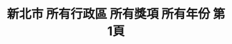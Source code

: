 ---
title: "新北市 所有行政區 所有獎項 所有年份 第1頁"
description: "新北市 所有行政區 所有獎項 所有年份 獲獎餐廳 第1頁"
keywords:
  - 美食競賽
  - 台灣美食
  - 美食精選
datePublished: "2025-06-30"
dateModified: "2025-07-04"
city: "新北市"
district: "所有行政區"
award: "所有獎項"
year: "所有年份"
page: 1
count: 24

restaurants:
  - name: "豐華小館"
    city: "新北市"
    district: "板橋區"
    address: "新北市板橋區雙十路二段209號"
    phone: "0282529789"
    geo: "25.028944449484097, 121.47322423616514"
    link: "新北市/板橋區/豐華小館"
    google_map: "https://maps.app.goo.gl/ZE5UPg3uecsF1xG78"
    footinder: "https://footinder.com.tw/%E6%96%B0%E5%8C%97%E5%B8%82%E6%9D%BF%E6%A9%8B%E5%8D%80/6644/"
    award:
    - name: "500盤"
      year: "2024"
  - name: "落日崖之飄逸居咖啡小屋"
    city: "新北市"
    district: "八里區"
    address: "新北市八里區華富山路14號"
    phone: "0226102445"
    geo: "25.139041676572337, 121.41661319935442"
    link: "新北市/八里區/落日崖之飄逸居咖啡小屋"
    google_map: "https://maps.app.goo.gl/yPa78sFjduoeNEgb8"
    footinder: "https://footinder.com.tw/%E6%96%B0%E5%8C%97%E5%B8%82%E5%85%AB%E9%87%8C%E5%8D%80/85291/"
    award:
    - name: "500盤"
      year: "2024"
  - name: "漢堡排 嘉"
    city: "新北市"
    district: "中和區"
    address: "新北市中和區中山路三段122號4樓"
    phone: ""
    geo: "25.00696831557478, 121.47495420488349"
    link: "新北市/中和區/漢堡排_嘉"
    google_map: "https://maps.app.goo.gl/ESeBuJDP1hVtHquo7"
    footinder: "https://footinder.com.tw/%e6%96%b0%e5%8c%97%e5%b8%82%e4%b8%ad%e5%92%8c%e5%8d%80/362144/"
    award:
    - name: "500盤"
      year: "2024"
  - name: "酒莊美食餐廳"
    city: "新北市"
    district: "萬里區"
    address: "新北市萬里區內中福路4號"
    phone: "0224921616"
    geo: "25.165212956517355, 121.66764788381585"
    link: "新北市/萬里區/酒莊美食餐廳"
    google_map: "https://maps.app.goo.gl/1QK6sfMwxTyoedtz8"
    footinder: "https://footinder.com.tw/%E6%96%B0%E5%8C%97%E5%B8%82%E8%90%AC%E9%87%8C%E5%8D%80/9683/"
    award:
    - name: "500盤"
      year: "2024"
  - name: "金華飯店"
    city: "新北市"
    district: "坪林區"
    address: "新北市坪林區北宜路八段341號"
    phone: "0925366579"
    geo: "24.933662948059386, 121.71089612702805"
    link: "新北市/坪林區/金華飯店"
    google_map: "https://maps.app.goo.gl/dfhWqutvKCGiSykj6"
    footinder: "https://footinder.com.tw/%E6%96%B0%E5%8C%97%E5%B8%82%E5%9D%AA%E6%9E%97%E5%8D%80/60864/"
    award:
    - name: "500盤"
      year: "2024"
  - name: "食不厭"
    city: "新北市"
    district: "瑞芳區"
    address: "新北市瑞芳區金光路221號"
    phone: "0224961231"
    geo: "25.10681504082231, 121.85171757605686"
    link: "新北市/瑞芳區/食不厭"
    google_map: "https://maps.app.goo.gl/1xW46FMmZCtLcNLu9"
    footinder: "https://footinder.com.tw/%E6%96%B0%E5%8C%97%E5%B8%82%E7%91%9E%E8%8A%B3%E5%8D%80/236/"
    award:
    - name: "500盤"
      year: "2024"
  - name: "三分俗氣"
    city: "新北市"
    district: "永和區"
    address: "新北市永和區國光路49巷8號"
    phone: "0222311103"
    geo: "25.00794107137686, 121.5190383341171"
    link: "新北市/永和區/三分俗氣"
    google_map: "https://maps.app.goo.gl/HGWEEUyJ9Z91zQtX7"
    footinder: "https://footinder.com.tw/%e6%96%b0%e5%8c%97%e5%b8%82%e6%b0%b8%e5%92%8c%e5%8d%80/12941/"
    award:
    - name: "500盤"
      year: "2024"
  - name: "阿真的店"
    city: "新北市"
    district: "平溪區"
    address: "新北市平溪區靜安路二段402號"
    phone: "0932236785"
    geo: "25.024333758613057, 121.73883472348255"
    link: "新北市/平溪區/阿真的店"
    google_map: "https://maps.app.goo.gl/caDd2F9jHdYa4BAQA"
    footinder: "https://footinder.com.tw/%E6%96%B0%E5%8C%97%E5%B8%82%E5%B9%B3%E6%BA%AA%E5%8D%80/109591/"
    award:
    - name: "500盤"
      year: "2024"
  - name: "皇家傳承牛肉麵"
    city: "新北市"
    district: "板橋區"
    address: "220新北市板橋區新海路134號"
    phone: "0282585388"
    geo: "25.023181305662096, 121.46105415252082"
    link: "新北市/板橋區/皇家傳承牛肉麵"
    google_map: "https://maps.app.goo.gl/Ep1F3oe8gws2bSBg7"
    footinder: "https://footinder.com.tw/%E6%96%B0%E5%8C%97%E5%B8%82%E6%9D%BF%E6%A9%8B%E5%8D%80/6380/"
    award:
    - name: "台北國際牛肉麵節"
      year: "2024"
---